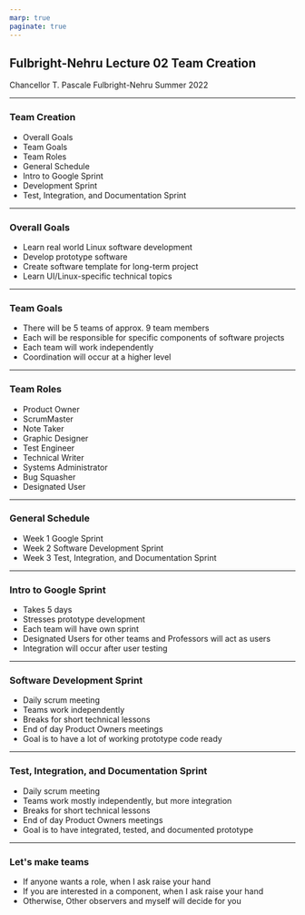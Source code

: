 ```yaml
---
marp: true
paginate: true
---
```


## Fulbright-Nehru Lecture 02 Team Creation

Chancellor T. Pascale
Fulbright-Nehru
Summer 2022

-------------------------------
### Team Creation

- Overall Goals
- Team Goals
- Team Roles
- General Schedule
- Intro to Google Sprint
- Development Sprint
- Test, Integration, and Documentation Sprint

-------------------------------

### Overall Goals

- Learn real world Linux software development
- Develop prototype software
- Create software template for long-term project
- Learn UI/Linux-specific technical topics

-------------------------------

### Team Goals

- There will be 5 teams of approx. 9 team members
- Each will be responsible for specific components of software projects
- Each team will work independently
- Coordination will occur at a higher level

-------------------------------

### Team Roles

- Product Owner
- ScrumMaster
- Note Taker
- Graphic Designer
- Test Engineer
- Technical Writer
- Systems Administrator
- Bug Squasher
- Designated User

-------------------------------

### General Schedule

- Week 1 Google Sprint
- Week 2 Software Development Sprint
- Week 3 Test, Integration, and Documentation Sprint

-------------------------------

### Intro to Google Sprint

- Takes 5 days
- Stresses prototype development
- Each team will have own sprint
- Designated Users for other teams and Professors will act as users
- Integration will occur after user testing

-------------------------------

### Software Development Sprint

- Daily scrum meeting
- Teams work independently
- Breaks for short technical lessons
- End of day Product Owners meetings
- Goal is to have a lot of working prototype code ready

-------------------------------

### Test, Integration, and Documentation Sprint

- Daily scrum meeting
- Teams work mostly independently, but more integration
- Breaks for short technical lessons
- End of day Product Owners meetings
- Goal is to have integrated, tested, and documented prototype

-------------------------------

### Let's make teams

- If anyone wants a role, when I ask raise your hand
- If you are interested in a component,  when I ask raise your hand
- Otherwise, Other observers and myself will decide for you

